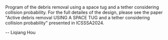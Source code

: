 Program of the debris removal using a space tug and a tether considering collision probability. For the full detailes of the design, please see the paper "Active debris removal USING A SPACE TUG and a tether considering collision probability" presented in ICSSSA2024.


-- Liqiang Hou 
